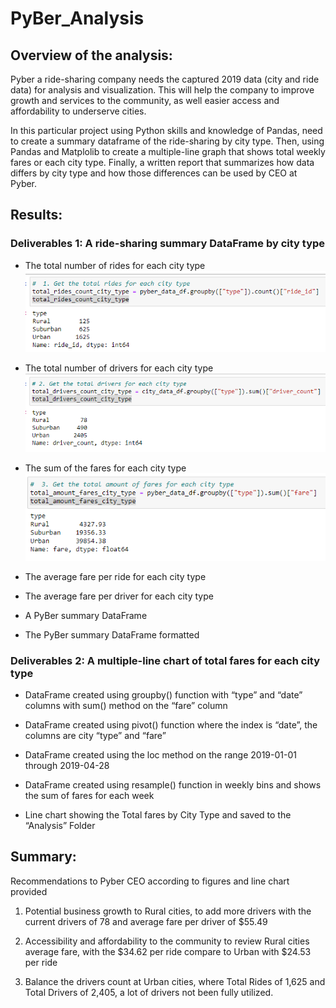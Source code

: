 # PyBer_Analysis

## Overview of the analysis:

Pyber a ride-sharing company needs the captured 2019 data (city and ride data) for analysis and visualization. This will help the company to improve growth and services to the community, as well easier access and affordability to underserve cities.

In this particular project using Python skills and knowledge of Pandas, need to create a summary dataframe of the ride-sharing by city type. Then, using Pandas and Matplolib to create a multiple-line graph that shows total weekly fares or each city type. Finally, a written report that summarizes how data differs by city type and how those differences can be used by CEO at Pyber.

## Results:

### Deliverables 1: A ride-sharing summary DataFrame by city type

-	The total number of rides for each city type
![Total_Rides_Count_City_Type.png](https://github.com/OPahunang/PyBer_Analysis/blob/main/Analysis/Total_Rides_Count_City_Type.png)


-	The total number of drivers for each city type
![Total_Drivers_City_Type.png](https://github.com/OPahunang/PyBer_Analysis/blob/main/Analysis/Total_Drivers_City_Type.png)


-	The sum of the fares for each city type
![Total_Amout_Fares_City_Type.png](https://github.com/OPahunang/PyBer_Analysis/blob/main/Analysis/Total_Amout_Fares_City_Type.png)


-	The average fare per ride for each city type


-	The average fare per driver for each city type

-	A PyBer summary DataFrame


-	The PyBer summary DataFrame formatted 


### Deliverables 2: A multiple-line chart of total fares for each city type
-	DataFrame created using groupby() function with “type” and “date” columns with sum() method on the “fare” column

-	DataFrame created using pivot() function where the index is “date”, the columns are city “type” and “fare”

-	DataFrame created using the loc method on the range 2019-01-01 through 2019-04-28 

-	DataFrame created using resample() function in weekly bins and shows the sum of fares for each week

-	Line chart showing the Total fares by City Type and saved to the “Analysis” Folder
## Summary:
Recommendations to Pyber CEO according to figures and line chart provided
1)	Potential business growth to Rural cities, to add more drivers with the current drivers of 78 and average fare per driver of $55.49

2)	Accessibility and affordability to the community to review Rural cities average fare, with the $34.62 per ride compare to Urban with $24.53 per ride
3)	Balance the drivers count at Urban cities, where Total Rides of 1,625 and Total Drivers of 2,405, a lot of drivers not been fully utilized. 
